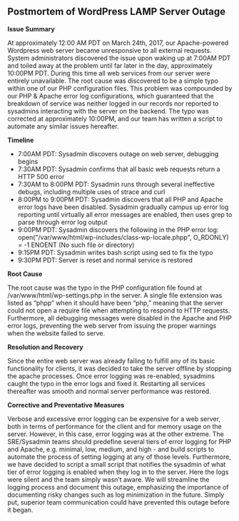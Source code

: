 ## Postmortem of WordPress LAMP Server Outage

**Issue Summary**

At approximately 12:00 AM PDT on March 24th, 2017, our Apache-powered Wordpress web server became unresponsive to all external requests. System administrators discovered the issue upon waking up at 7:00AM PDT and toiled away at the problem until far later in the day, approximately 10:00PM PDT. During this time all web services from our server were entirely unavailable. The root cause was discovered to be a simple typo within one of our PHP configuration files. This problem was compounded by our PHP & Apache error log configurations, which guaranteed that the breakdown of service was neither logged in our records nor reported to sysadmins interacting with the server on the backend. The typo was corrected at approximately 10:00PM, and our team has written a script to automate any similar issues hereafter.

**Timeline**


- 7:00AM PDT: Sysadmin discovers outage on web server, debugging begins
- 7:30AM PDT: Sysadmin confirms that all basic web requests return a HTTP 500 error
- 7:30AM to 8:00PM PDT: Sysadmin runs through several ineffective debugs, including multiple uses of strace and curl
- 8:00PM to 9:00PM PDT: Sysadmin discovers that all PHP and Apache error logs have been disabled. Sysadmin gradually campus up error log reporting until virtually all error messages are enabled, then uses grep to parse through error log output
- 9:00PM PDT: Sysadmin discovers the following in the PHP error log: open("/var/www/html/wp-includes/class-wp-locale.phpp", O_RDONLY) = -1 ENOENT (No such file or directory)
- 9:15PM PDT: Sysadmin writes bash script using sed to fix the typo
- 9:30PM PDT: Server is reset and normal service is restored

**Root Cause**

The root cause was the typo in the PHP configuration file found at /var/www/html/wp-settings.php in the server. A single file extension was listed as “phpp” when it should have been “php,” meaning that the server could not open a require file when attempting to respond to HTTP requests. Furthermore, all debugging messages were disabled in the Apache and PHP error logs, preventing the web server from issuing the proper warnings when the website failed to serve. 

**Resolution and Recovery**

Since the entire web server was already failing to fulfill any of its basic functionality for clients, it was decided to take the server offline by stopping the apache processes. Once error logging was re-enabled, sysadmins caught the typo in the error logs and fixed it. Restarting all services thereafter was smooth and normal server performance was restored.

**Corrective and Preventative Measures**

Verbose and excessive error logging can be expensive for a web server, both in terms of performance for the client and for memory usage on the server. However, in this case, error logging was at the other extreme. The SRE/Sysadmin teams should predefine several tiers of error logging for PHP and Apache, e.g. minimal, low, medium, and high - and build scripts to automate the process of setting logging at any of those levels. Furthermore, we have decided to script a small script that notifies the sysadmin of what tier of error logging is enabled when they log in to the server. Here the logs were silent and the team simply wasn’t aware. We will streamline the logging process and document this outage, emphasizing the importance of documenting risky changes such as log minimization in the future. Simply put, superior team communication could have prevented this outage before it began.

